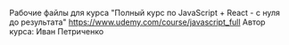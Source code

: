 Рабочие файлы для курса "Полный курс по JavaScript + React - с нуля до результата"
https://www.udemy.com/course/javascript_full
Автор курса: Иван Петриченко